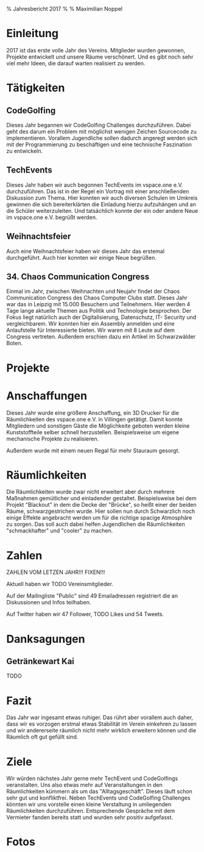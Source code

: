 % Jahresbericht 2017
%
% Maximilian Noppel

# Einleitung
2017 ist das erste volle Jahr des Vereins. Mitglieder wurden gewonnen, Projekte entwickelt 
und unsere Räume verschönert. Und es gibt noch sehr viel mehr Ideen, die darauf warten realisiert 
zu werden.

# Tätigkeiten

## CodeGolfing
Dieses Jahr begannen wir CodeGolfing Challenges durchzuführen. Dabei geht des darum
ein Problem mit möglichst wenigen Zeichen Sourcecode zu implementieren. Vorallem
Jugendliche sollen dadurch angeregt werden sich mit der Programmierung zu
beschäftigen und eine technische Faszination zu entwickeln.

## TechEvents
Dieses Jahr haben wir auch begonnen TechEvents im vspace.one e.V. durchzuführen. Das
ist in der Regel ein Vortrag mit einer anschließenden Diskussion zum Thema. Hier
konnten wir auch diversen Schulen im Umkreis gewinnen die sich bereiterklärten die
Einladung hierzu aufzuhängen und an die Schüler weiterzuleiten. Und tatsächlich konnte
der ein oder andere Neue im vspace.one e.V. begrüßt werden.

## Weihnachtsfeier
Auch eine Weihnachtsfeier haben wir dieses Jahr das erstemal durchgeführt. Auch hier
konnten wir einige Neue begrüßen.

## 34. Chaos Communication Congress
Einmal im Jahr, zwischen Weihnachten und Neujahr findet der Chaos Communication
Congress des Chaos Computer Clubs statt. Dieses Jahr war das in Leipzig mit 15.000
Besuchern und Teilnehmern. Hier werden 4 Tage lange aktuelle Themen aus Politik und
Technologie besprochen. Der Fokus liegt natürlich auch der Digitalisierung, Datenschutz,
IT- Security und vergleichbarem. Wir konnten hier ein Assembly anmelden und eine
Anlaufstelle für Interessierte bieten. Wir waren mit 8 Leute auf dem Congress vertreten.
Außerdem erschien dazu ein Artikel im Schwarzwälder Boten.

# Projekte


# Anschaffungen
Dieses Jahr wurde eine größere Anschaffung, ein 3D Drucker für die Räumlichkeiten des
vspace.one e.V. in Villingen getätigt. Damit konnte Mitgliedern und sonstigen Gäste die
Möglichkeite geboten werden kleine Kunststoffteile selber schnell herzustellen.
Beispielsweise um eigene mechanische Projekte zu realisieren.

Außerdem wurde mit einem neuen Regal für mehr Stauraum gesorgt.

# Räumlichkeiten
Die Räumlichkeiten wurde zwar nicht erweitert aber durch mehrere Maßnahmen
gemütlicher und einladender gestaltet. Beispielsweise bei dem Projekt "Blackout" in
dem die Decke der "Brücke", so heißt einer der beiden Räume, schwarzgestrichen wurde.
Hier sollen nun durch Schwarzlich noch einige Effekte angebracht werden um für die
richtige spacige Atmosphäre zu sorgen. Das soll auch dabei helfen Jugendlichen die
Räumlichkeiten "schmackhafter" und "cooler" zu machen.

# Zahlen
ZAHLEN VOM LETZEN JAHR!!! FIXEN!!!

Aktuell haben wir TODO Vereinsmitglieder.

Auf der Mailingliste "Public" sind 49 Emailadressen registriert die an Diskussionen und Infos teilhaben.



Auf Twitter haben wir 47 Follower, TODO Likes und 54 Tweets. 


# Danksagungen
## Getränkewart Kai
TODO

# Fazit
Das Jahr war ingesamt etwas ruhiger. Das rührt aber vorallem auch daher, dass wir es
vorzogen erstmal etwas Stabilität im Verein einkehren zu lassen und wir andererseite
räumlich nicht mehr wirklich erweitern können und die Räumlich oft gut gefüllt sind.

# Ziele
Wir würden nächstes Jahr gerne mehr TechEvent und CodeGolfings veranstalten. Uns
also etwas mehr auf Veranstaltungen in den Räumlichkeiten kümmern als um das
"Alltagsgeschäft". Dieses läuft schon sehr gut und konfliktfrei. Neben TechEvents und
CodeGolfing Challenges könnten wir uns vorstelle einen kleine Verstaltung in
umliegenden Räumlichkeiten durchzuführen. Entsprechende Gespräche mit dem
Vermieter fanden bereits statt und wurden sehr positiv aufgefasst.

# Fotos
